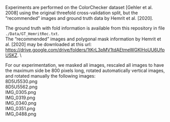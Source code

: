 Experiments are performed on the ColorChecker dataset [Gehler et al. 2008] using the original threefold cross-validation split, but the “recommended” images and ground truth data by Hemrit et al. [2020].

The ground truth with fold information is available from this repository in file `./Data/GT_HemritRec.txt`.\
The “recommended” images and polygonal mask information by Hemrit et al. [2020] may be downloaded at this url: https://drive.google.com/drive/folders/1tKrL3pMV1tdAEtmeWGKlHoUU6UfpUSKZ. \

For our experimentation, we masked all images, rescaled all images to have the maximum side be 800 pixels long, rotated automatically vertical images, and rotated manually the following images:\
8D5U5530.png\
8D5U5562.png\
IMG_0305.png\
IMG_0319.png\
IMG_0340.png\
IMG_0351.png\
IMG_0488.png
